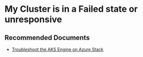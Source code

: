 <properties
    pageTitle="My Cluster is in a Failed state or unresponsive"
    description="My Cluster is in a Failed state or unresponsive"
    service="microsoft.aksengine"
    authors="v-miegge"
    ms.author="mquian"
    displayOrder=""
    selfHelpType="generic"
    supportTopicIds="32689849"
    resourceTags=""
    productPesIds="16963"
    cloudEnvironments="public, Fairfax"
    articleId="e8ede57a-4766-4b0c-b901-2a932fdfa3ee"
	ownershipId="ASEP_ContentService_Placeholder"
/>

# My Cluster is in a Failed state or unresponsive

## **Recommended Documents**

* [Troubleshoot the AKS Engine on Azure Stack](https://docs.microsoft.com/azure-stack/user/azure-stack-kubernetes-aks-engine-troubleshoot)

